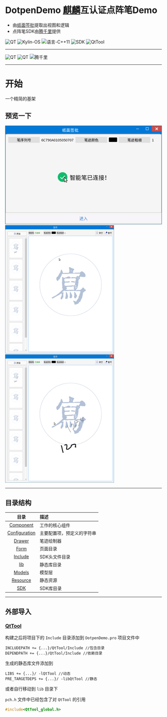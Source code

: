 # DotpenDemo [麒麟](https://www.kylinos.cn/)互认证点阵笔Demo

+ 由[纸面签批](https://github.com/feast107/PaperSign)提取出视图和逻辑
+ 点阵笔SDK由[腾千里](https://www.tqltech.com/)提供   

![QT](https://img.shields.io/badge/QT-5.6.1-01cc33)
![Kylin-OS](https://img.shields.io/badge/Kylin--OS-10.0-ff0000)
![语言-C++11](https://img.shields.io/badge/Lang-C++11-00aaff)
![SDK](https://img.shields.io/badge/SDK-1.0.0-ff22ff)
![QtTool](https://img.shields.io/badge/QtTool-1.0.0-00ccaa)

---
<img src="https://www.qt.io/hubfs/qt-design-system/assets/logos/qt-logo.svg" height=50 alt="QT"/> <img src="https://www.kylinos.cn/static/pc/new/images/logo.png" margin="0" height=50  alt="QT"/> <img src="https://tqloss.oss-cn-beijing.aliyuncs.com/tqltech/config/LOGO%20%E5%AE%98%E7%BD%91.png" height=50 alt="腾千里" >

---

# 开始
一个精简的基架

## 预览一下
<img src="./.docs/MainView.png" width=700><img src="./.docs/SignView.png" width=350><img src="./.docs/SignViewDrawed.png" width=350>


---
## 目录结构
|目录|描述|
|:---:|:---|
|[Component](./Component/README.md)|工作的核心组件|
|[Configuration](./Configuration/README.md)|主要配置项，预定义的字符串|
|[Drawer](./Drawer/README.md)|笔迹绘制器|
|[Form](./Form/README.md)|页面目录|
|[Include](./Include/README.md)|SDK头文件目录|
|[lib](./lib/)|静态库目录|
|[Models](./Models/README.md)|模型层|
|[Resource](./Resource/)|静态资源|
|[SDK](./SDK/)|SDK库目录|

---
## 外部导入

### [QtTool](https://github.com/feast107/QTTool)   

构建之后将项目下的 `Include` 目录添加到 `DotpenDemo.pro` 项目文件中   
``` qt
INCLUDEPATH += {...}/QtTool/Include //包含目录
DEPENDPATH += {...}/QtTool/Include //依赖目录
```
生成的静态库文件添加到
``` qt
LIBS += {...}/ -lQtTool //动态
PRE_TARGETDEPS += {...}/ -libQtTool //静态
```
或者自行移动到 `lib` 目录下

`pch.h` 文件中已经包含了对 `QtTool` 的引用
``` c++
#include<QtTool_global.h>
```